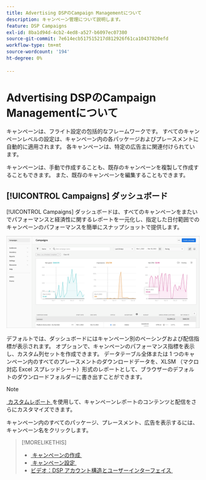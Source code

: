 ```yaml
---
title: Advertising DSPのCampaign Managementについて
description: キャンペーン管理について説明します。
feature: DSP Campaigns
exl-id: 8ba1d94d-4cb2-4ed8-a527-b6097ec07380
source-git-commit: 7e614ecb517515217d812926f61ca10437820efd
workflow-type: tm+mt
source-wordcount: '194'
ht-degree: 0%

---
```


# Advertising DSPのCampaign Managementについて

キャンペーンは、フライト設定の包括的なフレームワークです。 すべてのキャンペーンレベルの設定は、キャンペーン内の各パッケージおよびプレースメントに自動的に適用されます。 各キャンペーンは、特定の広告主に関連付けられています。

キャンペーンは、手動で作成することも、既存のキャンペーンを複製して作成することもできます。 また、既存のキャンペーンを編集することもできます。

## [!UICONTROL Campaigns] ダッシュボード

<!-- standardize on "dashboard" or "view" -->
[!UICONTROL Campaigns] ダッシュボードは、すべてのキャンペーンをまたいでパフォーマンスと経済性に関するレポートを一元化し、指定した日付範囲でのキャンペーンのパフォーマンスを簡単にスナップショットで提供します。

![&#x200B; キャンペーンダッシュボード &#x200B;](/help/dsp/assets/campaign-dashboard.png)

デフォルトでは、ダッシュボードにはキャンペーン別のペーシングおよび配信指標が表示されます。 オプションで、キャンペーンのパフォーマンス指標を表示し、カスタム列セットを作成できます。 データテーブル全体または 1 つのキャンペーン内のすべてのプレースメントのダウンロードデータを、XLSM （マクロ対応 Excel スプレッドシート）形式のレポートとして、ブラウザーのデフォルトのダウンロードフォルダーに書き出すことができます。

>[!NOTE]
>
>[&#x200B; カスタムレポート &#x200B;](/help/dsp/reports/report-about.md) を使用して、キャンペーンレポートのコンテンツと配信をさらにカスタマイズできます。

キャンペーン内のすべてのパッケージ、プレースメント、広告を表示するには、キャンペーン名をクリックします。

>[!MORELIKETHIS]
>
>* [&#x200B; キャンペーンの作成 &#x200B;](campaign-create.md)
>* [&#x200B; キャンペーン設定 &#x200B;](campaign-settings.md)
>* [&#x200B; ビデオ：DSP アカウント構造とユーザーインターフェイス &#x200B;](https://experienceleague.adobe.com/docs/advertising-learn/tutorials/dsp/ui.html?lang=ja)
